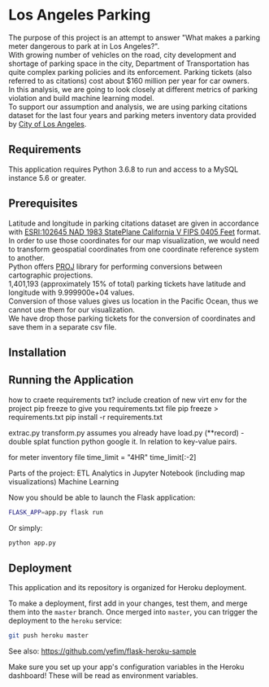 # Los Angeles Parking 

The purpose of this project is an attempt to answer "What makes a parking meter dangerous to park at in Los Angeles?".
<br>
With growing number of vehicles on the road, city development and shortage of parking space in the city, Department of Transportation has quite complex parking policies and its enforcement. Parking tickets (also referred to as citations) cost about $160 million per year for car owners.
<br>
In this analysis, we are going to look closely at different metrics of parking violation and build machine learning model.
<br>
To support our assumption and analysis, we are using parking citations dataset for the last four years and parking meters inventory data provided by [City of Los Angeles](https://data.lacity.org/).

## Requirements

This application requires Python 3.6.8 to run and access to a MySQL instance 5.6 or greater.

## Prerequisites

Latitude and longitude in parking citations dataset are given in accordance with [ESRI:102645 NAD 1983 StatePlane California V FIPS 0405 Feet](https://epsg.io/102645) format. 
<br>
In order to use those coordinates for our map visualization, we would need to transform geospatial coordinates from one coordinate reference system to another. 
<br>
Python offers [PROJ](https://proj.org/index.html) library for performing conversions between cartographic projections.
<br>
1,401,193 (approximately 15% of total) parking tickets have latitude and longitude with 9.999900e+04 values.
<br>
Conversion of those values gives us location in the Pacific Ocean, thus we cannot use them for our visualization.
<br>
We have drop those parking tickets for the conversion of coordinates and save them in a separate csv file.

## Installation



## Running the Application

how to craete requirements txt?
include creation of new virt env for the project
pip freeze to give you requirements.txt file
pip freeze > requirements.txt 
pip install -r requirements.txt

extrac.py
transform.py assumes you already have 
load.py (**record) - double splat function python google it. In relation to key-value pairs.

for meter inventory file
time_limit = "4HR"
time_limit[:-2]

Parts of the project:
ETL
Analytics in Jupyter Notebook (including map visualizations)
Machine Learning 

Now you should be able to launch the Flask application:

```bash
FLASK_APP=app.py flask run
```

Or simply:

```bash
python app.py
```

## Deployment

This application and its repository is organized for Heroku deployment.

To make a deployment, first add in your changes, test them, and merge them into the `master` branch.  Once merged into `master`, you can trigger the deployment to the `heroku` service:

```bash
git push heroku master
``` 

See also: https://github.com/yefim/flask-heroku-sample

Make sure you set up your app's configuration variables in the Heroku dashboard!  These will be read as environment variables.

